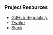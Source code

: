 ### Project Resources

* [GitHub Repository](https://github.com/OWASP/threat-model-cookbook)
* [Twitter](https://twitter.com/OWASP_tmcb)
* [Slack](https://owasp.slack.com/messages/threatmodel-cookbook/)

